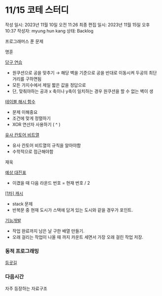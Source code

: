 # 11/15 코테 스터디

작성 일시: 2023년 11월 10일 오전 11:26
최종 편집 일시: 2023년 11월 15일 오후 10:37
작성자: myung hun kang
상태: Backlog

프로그래머스 푼 문제 

명훈

[당구 연습](https://school.programmers.co.kr/learn/courses/30/lessons/169198)

- 원쿠션으로 공을 맞추기 → 해당 벽을 기준으로 공을 반대로 이동시켜 두공의 최단거리를 구하면됨
- 모든 가지수에서 제일 짧은 값을 정답으로
- 단, 맞춰야하는 공과 x 축이나 y축이 일치하는 경우 원쿠션을 할 수 없는 벽이 생

[테이블 해시 함수](https://school.programmers.co.kr/learn/courses/30/lessons/147354)

- 문제 이해중요
- 조건에 맞게 정렬하기
- XOR 연산자 사용하기 ( ^ )

[유사 칸토어 비트열](https://school.programmers.co.kr/learn/courses/30/lessons/148652) 

- 유사 칸토어 비트열의 규칙을 알아야함
- 수학적으로 접근해야함

재욱

[예상 대진표](https://school.programmers.co.kr/learn/courses/30/lessons/12985)

- 이겼을 때 다음 라운드 번호 = 현재 번호 / 2

[[1차] 캐시](https://school.programmers.co.kr/learn/courses/30/lessons/17680)

- stack 문제
- 반복문 중 현재 도시가 스택에 담겨 있는 도시와 같을 경우가 포인트.

[기능개발](https://school.programmers.co.kr/learn/courses/30/lessons/42586)

- 작업 완료까지 남은 날 구한 배열 만들기.
- 오래 걸리는 작업이 나올 때 까지 카운트 세면서 가장 오래 걸린 작업 저장.

### 동적 프로그래밍

[등굣길](https://school.programmers.co.kr/learn/courses/30/lessons/42898) 

### 다음시간

자주 등장하는 자료구조